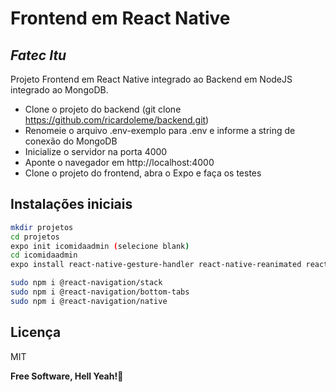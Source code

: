 # Frontend em React Native
## _Fatec Itu_

Projeto Frontend em React Native integrado ao Backend em NodeJS integrado ao MongoDB.

- Clone o projeto do backend (git clone https://github.com/ricardoleme/backend.git)
- Renomeie o arquivo .env-exemplo para .env e informe a string de conexão do MongoDB
- Inicialize o servidor na porta 4000
- Aponte o navegador em http://localhost:4000
- Clone o projeto do frontend, abra o Expo e faça os testes

## Instalações iniciais

```bash
mkdir projetos
cd projetos
expo init icomidaadmin (selecione blank)
cd icomidaadmin
expo install react-native-gesture-handler react-native-reanimated react-native-screens react-native-safe-area-context @react-native-community/masked-view

sudo npm i @react-navigation/stack
sudo npm i @react-navigation/bottom-tabs
sudo npm i @react-navigation/native
```

## Licença
MIT

**Free Software, Hell Yeah!🐧** 

